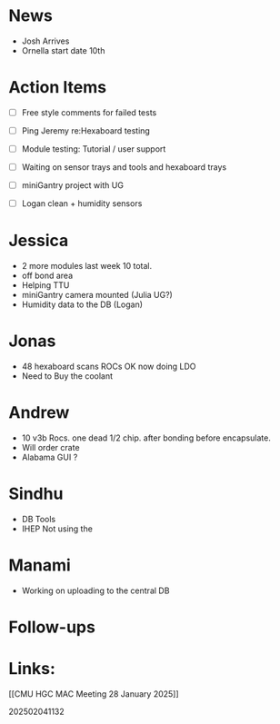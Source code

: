 # News
- Josh Arrives
- Ornella start date 10th 


# Action Items
- [ ] Free style comments for failed tests
- [ ] Ping Jeremy re:Hexaboard testing
- [ ] Module testing: Tutorial / user support 
- [ ] Waiting on sensor trays and tools and hexaboard trays
- [ ] miniGantry project with UG
- [ ] Logan clean + humidity sensors


# Jessica
- 2 more modules last week 10 total. 
- off bond area
- Helping TTU
- miniGantry camera mounted (Julia UG?)
- Humidity data to the DB (Logan)

# Jonas
- 48 hexaboard scans ROCs OK now doing LDO
- Need to Buy the coolant


# Andrew
- 10 v3b Rocs.  one dead 1/2 chip. after bonding before encapsulate. 
- Will order crate
- Alabama GUI ?

# Sindhu
- DB Tools
- IHEP Not using the 

# Manami
- Working on uploading to the central DB



# Follow-ups


# Links: 
[[CMU HGC MAC Meeting 28 January 2025]]


202502041132
